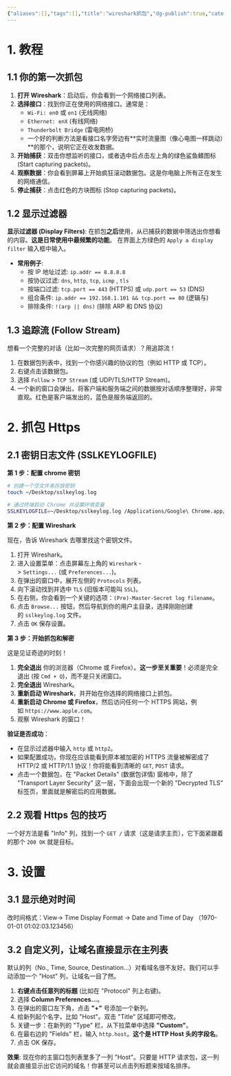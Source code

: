 ```yaml
---
{"aliases":[],"tags":[],"title":"wireshark抓包","dg-publish":true,"categories":["3-计算机系统","网络"],"abbrlink":"ba03b3c9","date":"2025-07-11T13:25:59+08:00","date_modify":"2025-08-26T21:22:13+08:00","permalink":"/ZLink/Liuvv/3-计算机系统/网络/wireshark抓包/","dgPassFrontmatter":true,"created":"2025-07-11T13:25:59+08:00","updated":"2025-08-26T21:22:13+08:00"}
---
```



# 1. 教程

## 1.1 你的第一次抓包

1. **打开 Wireshark**：启动后，你会看到一个网络接口列表。
2. **选择接口**：找到你正在使用的网络接口。通常是：
	- `Wi-Fi: en0` 或 `en1` (无线网络)
	- `Ethernet: enX` (有线网络)
	- `Thunderbolt Bridge` (雷电网桥)
	- 一个好的判断方法是看接口名字旁边有**实时流量图（像心电图一样跳动）**的那个，说明它正在收发数据。
3. **开始捕获**：双击你想监听的接口，或者选中后点击左上角的绿色鲨鱼鳍图标 (Start capturing packets)。
4. **观察数据**：你会看到屏幕上开始疯狂滚动数据包。这是你电脑上所有正在发生的网络通信。
5. **停止捕获**：点击红色的方块图标 (Stop capturing packets)。

<!-- more -->

## 1.2 显示过滤器

 **显示过滤器 (Display Filters)**: 在抓包**之后**使用，从已捕获的数据中筛选出你想看的内容。**这是日常使用中最频繁的功能**。
在界面上方绿色的 `Apply a display filter` 输入框中输入。

- **常用例子**:
	- 按 IP 地址过滤: `ip.addr == 8.8.8.8`
	- 按协议过滤: `dns`, `http`, `tcp`, `icmp` , `tls`
	- 按端口过滤: `tcp.port == 443` (HTTPS) 或 `udp.port == 53` (DNS)
	- 组合条件: `ip.addr == 192.168.1.101 && tcp.port == 80` (逻辑与)
	- 排除条件: `!(arp || dns)` (排除 ARP 和 DNS 协议)

## 1.3 追踪流 (Follow Stream)

想看一个完整的对话（比如一次完整的网页请求）？用追踪流！

1. 在数据包列表中，找到一个你感兴趣的协议的包（例如 HTTP 或 TCP）。
2. 右键点击该数据包。
3. 选择 `Follow` > `TCP Stream` (或 UDP/TLS/HTTP Stream)。
4. 一个新的窗口会弹出，将客户端和服务端之间的数据按对话顺序整理好，非常直观。红色是客户端发出的，蓝色是服务端返回的。

# 2. 抓包 Https

## 2.1 密钥日志文件 (SSLKEYLOGFILE)

**第 1 步：配置 chrome 密钥**

```bash
# 创建一个空文件来存放密钥
touch ~/Desktop/sslkeylog.log

# 通过终端启动 Chrome 并设置环境变量
SSLKEYLOGFILE=~/Desktop/sslkeylog.log /Applications/Google\ Chrome.app/Contents/MacOS/Google\ Chrome
```

**第 2 步：配置 Wireshark**

现在，告诉 Wireshark 去哪里找这个密钥文件。

1. 打开 Wireshark。
2. 进入设置菜单：点击屏幕左上角的 `Wireshark` -> `Settings...` (或 `Preferences...`)。
3. 在弹出的窗口中，展开左侧的 `Protocols` 列表。
4. 向下滚动找到并选中 `TLS` (旧版本可能叫 `SSL`)。
5. 在右侧，你会看到一个关键的选项：`(Pre)-Master-Secret log filename`。
6. 点击 `Browse...` 按钮，然后导航到你的用户主目录，选择刚刚创建的 `sslkeylog.log` 文件。
7. 点击 `OK` 保存设置。

**第 3 步：开始抓包和解密**

这是见证奇迹的时刻！

1. **完全退出** 你的浏览器（Chrome 或 Firefox）。**这一步至关重要**！必须是完全退出 (按 `Cmd + Q`)，而不是只关闭窗口。
2. **完全退出** Wireshark。
3. **重新启动 Wireshark**，并开始在你选择的网络接口上抓包。
4. **重新启动 Chrome 或 Firefox**，然后访问任何一个 HTTPS 网站，例如 `https://www.apple.com`。
5. 观察 Wireshark 的窗口！

**验证是否成功**：

- 在显示过滤器中输入 `http` 或 `http2`。
- 如果配置成功，你现在应该能看到原本被加密的 HTTPS 流量被解密成了 HTTP/2 或 HTTP/1.1 协议！你将能看到清晰的 `GET`, `POST` 请求。
- 点击一个数据包，在 "Packet Details" (数据包详情) 窗格中，除了 "Transport Layer Security" 这一层，下面会出现一个新的 "Decrypted TLS" 标签页，里面就是解密后的应用数据。

## 2.2 观看 Https 包的技巧

一个好方法是看 "Info" 列，找到一个 `GET /` 请求（这是请求主页），它下面紧跟着的那个 `200 OK` 就是目标。

# 3. 设置

## 3.1 显示绝对时间

改时间格式：View-> Time Display Format -> Date and Time of Day （1970-01-01 01:02:03.123456）

## 3.2 自定义列，让域名直接显示在主列表

默认的列（No., Time, Source, Destination...）对看域名很不友好。我们可以手动添加一个 "Host" 列，让域名一目了然。

1. **右键点击任意列的标题** (比如在 "Protocol" 列上右键)。
2. 选择 **Column Preferences...**。
3. 在弹出的窗口左下角，点击 **"+"** 号添加一个新列。
4. 给新列起个名字，比如 "Host"。双击 "Title" 区域即可修改。
5. 关键一步：在新列的 "Type" 栏，从下拉菜单中选择 **"Custom"**。
6. 在最右边的 "Fields" 栏，输入 `http.host`。**这个是 HTTP Host 头的字段名**。
7. 点击 OK 保存。

**效果**:
现在你的主窗口包列表里多了一列 "Host"。只要是 HTTP 请求包，这一列就会直接显示出它访问的域名！你甚至可以点击列标题来按域名排序。
